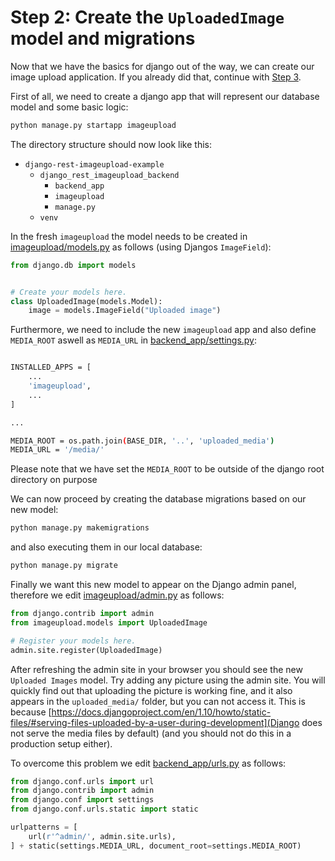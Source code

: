 # Step 2: Create the `UploadedImage` model and migrations
Now that we have the basics for django out of the way, we can create our image upload application. 
If you already did that, continue with [Step 3](step3.md).

First of all, we need to create a django app that will represent our database model and some basic logic:
```bash
python manage.py startapp imageupload
```
The directory structure should now look like this:
 * `django-rest-imageupload-example`
     * `django_rest_imageupload_backend`
         * `backend_app`
         * `imageupload`
         * `manage.py`
     * `venv`
 
In the fresh `imageupload` the model needs to be created in [imageupload/models.py](django-rest-imageupload-example/django_rest_imageupload_backend/imageupload/models.py)
as follows (using Djangos `ImageField`):
```python
from django.db import models


# Create your models here.
class UploadedImage(models.Model):
    image = models.ImageField("Uploaded image")
```

Furthermore, we need to include the new `imageupload` app and also define `MEDIA_ROOT` aswell as `MEDIA_URL` in [backend_app/settings.py](django-rest-imageupload-example/django_rest_imageupload_backend/backend_app/settings.py):
```bash

INSTALLED_APPS = [
    ...
    'imageupload',
    ...
]

...

MEDIA_ROOT = os.path.join(BASE_DIR, '..', 'uploaded_media')
MEDIA_URL = '/media/'
```
Please note that we have set the `MEDIA_ROOT` to be outside of the django root directory on purpose


We can now proceed by creating the database migrations based on our new model:
```bash
python manage.py makemigrations
```
and also executing them in our local database:
```bash
python manage.py migrate
```

Finally we want this new model to appear on the Django admin panel, therefore we edit [imageupload/admin.py](django-rest-imageupload-example/django_rest_imageupload_backend/imageupload/admin.py)
as follows:
```python
from django.contrib import admin
from imageupload.models import UploadedImage

# Register your models here.
admin.site.register(UploadedImage)
```


After refreshing the admin site in your browser you should see the new `Uploaded Images` model. Try adding any picture using the admin site.
You will quickly find out that uploading the picture is working fine, and it also appears in the `uploaded_media/` folder, but you can not
access it. This is because 
[https://docs.djangoproject.com/en/1.10/howto/static-files/#serving-files-uploaded-by-a-user-during-development](Django does not serve the media files by default) (and you should not do this in a production setup either). 

To overcome this problem we edit [backend_app/urls.py](django-rest-imageupload-example/django_rest_imageupload_backend/backend_app/urls.py) 
as follows:
```python
from django.conf.urls import url
from django.contrib import admin
from django.conf import settings
from django.conf.urls.static import static

urlpatterns = [
    url(r'^admin/', admin.site.urls),
] + static(settings.MEDIA_URL, document_root=settings.MEDIA_ROOT)

```


